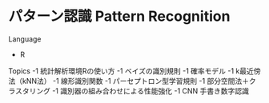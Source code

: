 # パターン認識 Pattern Recognition
Language
- R

Topics
-1 統計解析環境Rの使い方
-1 ベイズの識別規則
-1 確率モデル
-1 k最近傍法（kNN法）
-1 線形識別関数
-1 パーセプトロン型学習規則
-1 部分空間法＋クラスタリング
-1 識別器の組み合わせによる性能強化
-1 CNN 手書き数字認識　

